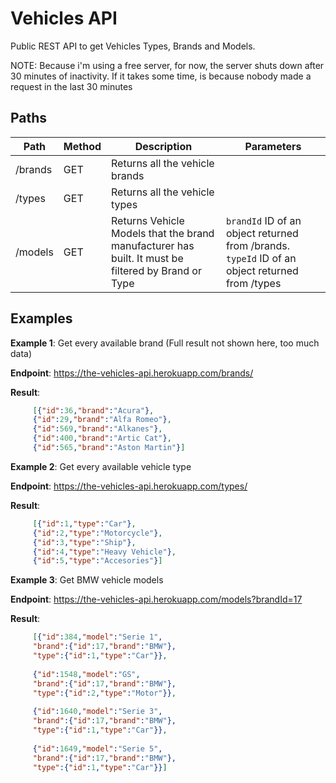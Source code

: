 # Vehicles API
Public REST API to get Vehicles Types, Brands and Models.

NOTE: Because i'm using a free server, for now, the server shuts down after 30 minutes of inactivity. If it takes some time, is because nobody made a request in the last 30 minutes

## Paths

| Path | Method | Description | Parameters
|--|--|--|--|
| /brands | GET | Returns all the vehicle brands | 
| /types  | GET | Returns all the vehicle types  |
| /models | GET | Returns Vehicle Models that the brand manufacturer has built. It must be filtered by Brand or Type | `brandId` ID of an object returned from /brands. `typeId` ID of an object returned from /types

## Examples

**Example 1**: Get every available brand (Full result not shown here, too much data)

 **Endpoint**: https://the-vehicles-api.herokuapp.com/brands/
 
 **Result**: 

```json
     [{"id":36,"brand":"Acura"},
     {"id":29,"brand":"Alfa Romeo"},
     {"id":569,"brand":"Alkanes"},
     {"id":400,"brand":"Artic Cat"},
     {"id":565,"brand":"Aston Martin"}]
```

**Example 2**: Get every available vehicle type

 **Endpoint**: https://the-vehicles-api.herokuapp.com/types/
 
 **Result**: 

```json
     [{"id":1,"type":"Car"},
     {"id":2,"type":"Motorcycle"},
     {"id":3,"type":"Ship"},
     {"id":4,"type":"Heavy Vehicle"},
     {"id":5,"type":"Accesories"}]
```

**Example 3**: Get BMW vehicle models

 **Endpoint**: https://the-vehicles-api.herokuapp.com/models?brandId=17
 
 **Result**: 

```json
     [{"id":384,"model":"Serie 1",
     "brand":{"id":17,"brand":"BMW"},
     "type":{"id":1,"type":"Car"}},
     
     {"id":1548,"model":"GS",
     "brand":{"id":17,"brand":"BMW"},
     "type":{"id":2,"type":"Motor"}},
     
     {"id":1640,"model":"Serie 3",
     "brand":{"id":17,"brand":"BMW"},
     "type":{"id":1,"type":"Car"}},
     
     {"id":1649,"model":"Serie 5",
     "brand":{"id":17,"brand":"BMW"},
     "type":{"id":1,"type":"Car"}}]
